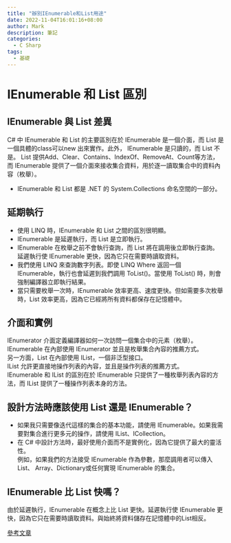 ```yaml
---
title: "辦別IEnumerable和List用途"
date: 2022-11-04T16:01:16+08:00
author: Mark
description: 筆記
categories:
  - C Sharp 
tags:
  - 基礎
---
```


# IEnumerable 和 List 區別

## IEnumerable 與 List 差異
     
C# 中 IEnumerable 和 List 的主要區別在於 IEnumerable 是一個介面，而 List 是一個具體的class可以new 出來實作。此外， IEnumerable 是只讀的，而 List 不是。 List 提供Add、Clear、Contains、IndexOf、RemoveAt、Count等方法，而 IEnumerable 提供了一個介面來接收集合資料，用於逐一讀取集合中的資料內容（枚舉）。

 - IEnumerable 和 List 都是 .NET 的 System.Collections 命名空間的一部分。

##  延期執行
- 使用 LINQ 時，IEnumerable 和 List 之間的區別很明顯。
- IEnumerable 是延遲執行，而 List 是立即執行。
- IEnumerable 在枚舉之前不會執行查詢，而 List 將在調用後立即執行查詢。延遲執行使 IEnumerable 更快，因為它只在需要時讀取資料。
- 我們使用 LINQ 來查詢數字列表。即使 LINQ Where 返回一個 IEnumerable，執行也會延遲到我們調用 ToList()。當使用 ToList() 時，則會強制編譯器立即執行結果。
- 當只需要枚舉一次時，IEnumerable 效率更高、速度更快。但如需要多次枚舉時，List 效率更高，因為它已經將所有資料都保存在記憶體中。

## 介面和實例
IEnumerator 介面定義編譯器如何一次訪問一個集合中的元素（枚舉）。IEnumerable 在內部使用 IEnumerator 並且是枚舉集合內容的推薦方式。<br>
另一方面，List 在內部使用 IList，一個非泛型接口。<br>
IList 允許更直接地操作列表的內容，並且是操作列表的推薦方式。<br>
IEnumerable 和 IList 的區別在於 IEnumerable 只提供了一種枚舉列表內容的方法，而 IList 提供了一種操作列表本身的方法。

## 設計方法時應該使用 List 還是 IEnumerable？

- 如果我只需要像迭代這樣的集合的基本功能，請使用 IEnumerable。如果我需要對集合進行更多元的操作，請使用 IList、ICollection。
 -  在 C# 中設計方法時，最好使用介面而不是實例化，因為它提供了最大的靈活性。<br>例如，如果我們的方法接受 IEnumerable 作為參數，那麼調用者可以傳入 List、 Array、Dictionary或任何實現 IEnumerable 的集合。

## IEnumerable 比 List 快嗎？

由於延遲執行，IEnumerable 在概念上比 List 更快。延遲執行使 IEnumerable 更快，因為它只在需要時讀取資料。與始終將資料儲存在記憶體中的List相反。

[參考文章](https://josipmisko.com/posts/c-sharp-ienumerable-vs-list)